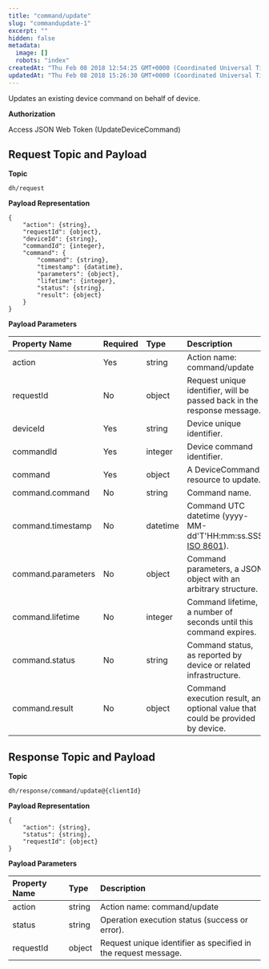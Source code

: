 ```yaml
---
title: "command/update"
slug: "commandupdate-1"
excerpt: ""
hidden: false
metadata: 
  image: []
  robots: "index"
createdAt: "Thu Feb 08 2018 12:54:25 GMT+0000 (Coordinated Universal Time)"
updatedAt: "Thu Feb 08 2018 15:26:30 GMT+0000 (Coordinated Universal Time)"
---
```

Updates an existing device command on behalf of device.

**Authorization**

Access JSON Web Token (UpdateDeviceCommand)

## Request Topic and Payload

**Topic**

```text
dh/request
```

**Payload Representation**

```text
{
    "action": {string},
    "requestId": {object},
    "deviceId": {string},
    "commandId": {integer},
    "command": {
        "command": {string},
        "timestamp": {datatime},
        "parameters": {object},
        "lifetime": {integer},
        "status": {string},
        "result": {object}
    }
}
```

**Payload Parameters**

| Property Name      | Required | Type     | Description                                                                                          |
| :----------------- | :------- | :------- | :--------------------------------------------------------------------------------------------------- |
| action             | Yes      | string   | Action name: command/update                                                                          |
| requestId          | No       | object   | Request unique identifier, will be passed back in the response message.                              |
| deviceId           | Yes      | string   | Device unique identifier.                                                                            |
| commandId          | Yes      | integer  | Device command identifier.                                                                           |
| command            | Yes      | object   | A DeviceCommand resource to update.                                                                  |
| command.command    | No       | string   | Command name.                                                                                        |
| command.timestamp  | No       | datetime | Command UTC datetime (yyyy-MM-dd'T'HH:mm:ss.SSS [ISO 8601](https://en.wikipedia.org/wiki/ISO_8601)). |
| command.parameters | No       | object   | Command parameters, a JSON object with an arbitrary structure.                                       |
| command.lifetime   | No       | integer  | Command lifetime, a number of seconds until this command expires.                                    |
| command.status     | No       | string   | Command status, as reported by device or related infrastructure.                                     |
| command.result     | No       | object   | Command execution result, an optional value that could be provided by device.                        |

## Response Topic and Payload

**Topic**

```text
dh/response/command/update@{clientId}
```

**Payload Representation**

```text
{
    "action": {string},
    "status": {string},
    "requestId": {object}
}
```

**Payload Parameters**

| Property Name | Type   | Description                                                    |
| :------------ | :----- | :------------------------------------------------------------- |
| action        | string | Action name: command/update                                    |
| status        | string | Operation execution status (success or error).                 |
| requestId     | object | Request unique identifier as specified in the request message. |
